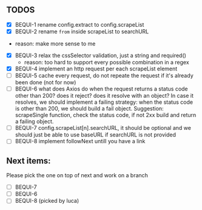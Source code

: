 ## TODOS

- [x] BEQUI-1 rename config.extract to config.scrapeList
- [x] BEQUI-2 rename `from` inside scrapeList to searchURL
 * reason: make more sense to me 
- [x] BEQUI-3 relax the cssSelector validation, just a string and required()
    * reason: too hard to support every possible combination in a regex 
- [x] BEQUI-4 implement an http request per each scrapeList element
- [ ] BEQUI-5 cache every request, do not repeate the request if it's already been done (not for now)
- [ ] BEQUI-6 what does Axios do when the request returns a status code other than 200? does it reject? does it resolve with an object? In case it resolves, we should implement a failing strategy: when the status code is other than 200, we should build a fail object. Suggestion: scrapeSingle function, check the status code, if not 2xx build and return a failing object. 
- [ ] BEQUI-7 config.scrapeList[n].searchURL, it should be optional and we should just be able to use baseURL if searchURL is not provided
- [ ] BEQUI-8 implement followNext untill you have a link

## Next items:
Please pick the one on top of next and work on a branch

- [ ] BEQUI-7
- [ ] BEQUI-6
- [ ] BEQUI-8 (picked by luca)
